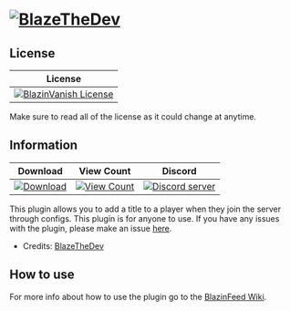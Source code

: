 # [![BlazeTheDev](https://i.imgur.com/fgVMXSe.png?1)]()

## License
| License |
| :---: |
| [![BlazinVanish License](https://img.shields.io/github/license/iiFlamiinBlaze/BlazinFeed.svg?label=License)](LICENSE) |

Make sure to read all of the license as it could change at anytime.

## Information
| Download | View Count | Discord |
| :---: | :---: | :---: |
 [![Download](https://img.shields.io/badge/download-latest-blue.svg)](https://poggit.pmmp.io/ci/iiFlamiinBlaze/BlazinFeed/) | [![View Count](http://hits.dwyl.io/iiFlamiinBlaze/BlazinFeed.svg)](http://hits.dwyl.io/iiFlamiinBlaze/BlazinFeed) | <a href="https://discord.gg/znEsFsG"><img src="https://discordapp.com/api/guilds/425712766687510528/embed.png" alt="Discord server"/></a> |
 
This plugin allows you to add a title to a player when they join the server through configs. This plugin is for anyone to use.
If you have any issues with the plugin, please make an issue [here](https://github.com/iiFlamiinBlaze/BlazinFeed/issues/new).
* Credits: [BlazeTheDev](https://github.com/iiFlamiinBlaze)

## How to use
For more info about how to use the plugin go to the [BlazinFeed Wiki](https://iiflamiinblaze.github.io/projects/blazinfeed/).